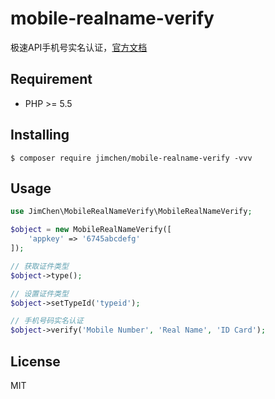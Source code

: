 # mobile-realname-verify

极速API手机号实名认证，[官方文档](https://www.jisuapi.com/api/mobileverify/)

## Requirement

- PHP >= 5.5

## Installing

```shell
$ composer require jimchen/mobile-realname-verify -vvv
```

## Usage

```php
use JimChen\MobileRealNameVerify\MobileRealNameVerify;

$object = new MobileRealNameVerify([
    'appkey' => '6745abcdefg'
]);

// 获取证件类型
$object->type();

// 设置证件类型
$object->setTypeId('typeid');

// 手机号码实名认证
$object->verify('Mobile Number', 'Real Name', 'ID Card');
```

## License

MIT
